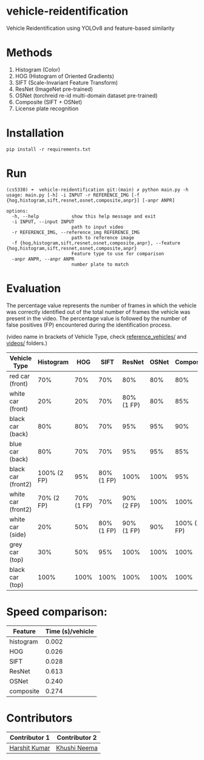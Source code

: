 # vehicle-reidentification

Vehicle Reidentification using YOLOv8 and feature-based similarity

# Methods

1. Histogram (Color)
2. HOG (Histogram of Oriented Gradients)
3. SIFT (Scale-Invariant Feature Transform)
4. ResNet (ImageNet pre-trained)
5. OSNet (torchreid re-id multi-domain dataset pre-trained)
6. Composite (SIFT + OSNet)
7. License plate recognition

# Installation

```
pip install -r requirements.txt
```

# Run

```
(cs5330) ➜  vehicle-reidentification git:(main) ✗ python main.py -h
usage: main.py [-h] -i INPUT -r REFERENCE_IMG [-f {hog,histogram,sift,resnet,osnet,composite,anpr}] [-anpr ANPR]

options:
  -h, --help            show this help message and exit
  -i INPUT, --input INPUT
                        path to input video
  -r REFERENCE_IMG, --reference_img REFERENCE_IMG
                        path to reference image
  -f {hog,histogram,sift,resnet,osnet,composite,anpr}, --feature {hog,histogram,sift,resnet,osnet,composite,anpr}
                        Feature type to use for comparison
  -anpr ANPR, --anpr ANPR
                        number plate to match
```

# Evaluation

The percentage value represents the number of frames in which the vehicle was correctly identified out of the total number of frames the vehicle was present in the video. The percentage value is followed by the number of false positives (FP) encountered during the identification process.
  
(video name in brackets of Vehicle Type, check [reference_vehicles/](./reference_vehicles/) and [videos/](./videos/) folders.)

| Vehicle Type | Histogram | HOG | SIFT | ResNet | OSNet | Composite |
| ------------ | --------- | --- | ------ | ---- | ----- | --------- |
| red car (front) | 70% | 70% | 70% | 80% | 80% | 80% |
| white car (front) | 20% | 20% | 70% | 80% (1 FP) | 80% | 85% |
| black car (back) | 80% | 80% | 70% | 95% | 95% | 90% |
| blue car (back) | 80% | 70% | 70% | 95% | 95% | 85% |
| black car (front2) | 100% (2 FP) | 95% | 80% (1 FP) | 100% | 100% | 95% |
| white car (front2) | 70% (2 FP) | 70% (1 FP) | 70% | 90% (2 FP) | 100% | 100% |
| white car (side) | 20% | 50% | 80% (1 FP) | 90% (1 FP) | 90% | 100% (1 FP)
| grey car (top) | 30% | 50% | 95% | 100% | 100% | 100% |
| black car (top) | 100% | 100% | 100% | 100% | 100% | 100% |


# Speed comparison:

| Feature | Time (s)/vehicle |
| --- | --- |
| histogram | 0.002 |
| HOG | 0.026 |
| SIFT | 0.028 |
| ResNet | 0.613 |
| OSNet | 0.240 |
| composite | 0.274 |

# Contributors

| Contributor 1 | Contributor 2 |
| ------------- | ------------- |
| [Harshit Kumar](https://github.com/kHarshit) | [Khushi Neema](https://github.com/Khushi-12)
